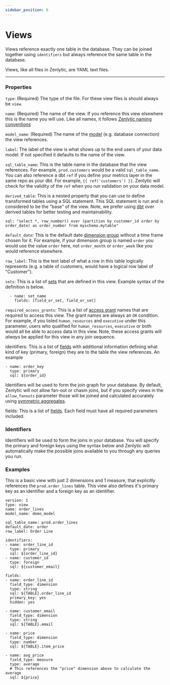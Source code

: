 ```yaml
---
sidebar_position: 6
---
```


# Views

Views reference exactly one table in the database. They can be joined together using `identifiers` but always reference the same table in the database.

Views, like all files in Zenlytic, are YAML text files.

---

### Properties

`type`: (Required) The type of the file. For these view files is should always be `view`.

`name`: (Required) The name of the view. If you reference this view elsewhere this is the name you will use. Like all names, it follows [Zenlytic naming conventions](1_data_modeling.md#naming-conventions)

`model_name`: (Required) The name of the [model](./2_model.md) (e.g. database connection) the view references.

`label`: The label of the view is what shows up to the end users of your data model. If not specified it defaults to the name of the view.

`sql_table_name`: This is the table name in the database that the view references. For example, `prod.customers` would be a valid `sql_table_name`. You can also reference a dbt `ref` if you define your metrics layer in the same repo as your dbt. For example, `{{ ref('customers') }}`. Zenlytic will check for the validity of the `ref` when you run validation on your data model.

`derived_table`: This is a nested property that you can use to define transformed tables using a SQL statement. This SQL statement is run and is considered to be the "base" of the view. Note, we prefer using [dbt](https://getdbt.com) over derived tables for better testing and maintainability.
```
sql: "select *, row_number() over (partition by customer_id order by order_date) as order_number from myschema.mytable"

```

`default_date`: This is the default date [dimension group](92_dimension_group.md) without a time frame chosen for it. For example, if your dimension group is named `order` you would use the value `order` here, not `order_month` or `order_week` like you would reference elsewhere.

`row_label`: This is the text label of what a row in this table logically represents (e.g. a table of customers, would have a logical row label of "Customer").

`sets`: This is a list of [sets](7_set.md) that are defined in this view. Example syntax of the definition is below.
```
  - name: set_name
    fields: [field_or_set, field_or_set]
```

`required_access_grants`: This is a list of [access grant](8_access_grants.md) names that are required to access this view. The grant names are always an `OR` condition. For example, if you listed `human_resources` and `executive` under this parameter, users who qualified for `human_resources`, `executive` or both would all be able to access data in this view. Note, these access grants will *always* be applied for this view in any join sequence.

identifiers: This is a list of [fields](9_field.md) with additional information defining what kind of key (primary, foreign) they are to the table the view references. An example 
```
- name: order_key
  type: primary
  sql: ${order_id}
```
Identifiers will be used to form the join graph for your database. By default, Zenlytic will not allow fan-out or chasm joins, but if you specify views in the `allow_fanouts` parameter those will be joined and calculated accurately using [symmetric aggregates](./96_symmetric_aggregates.md).

fields: This is a list of [fields](9_field.md). Each field must have all required parameters included.


### Identifiers 

Identifiers will be used to form the joins in your database. You will specify the primary and foreign keys using the syntax below and Zenlytic will automatically make the possible joins available to you through any queries you run.

### Examples

This is a basic view with just 2 dimensions and 1 measure, that explicitly references the `prod.order_lines` table. This view also defines it's primary key as an identifier and a foreign key as an identifier.

```
version: 1
type: view
name: order_lines
model_name: demo_model

sql_table_name: prod.order_lines
default_date: order
row_label: Order Line

identifiers:
- name: order_line_id
  type: primary
  sql: ${order_line_id}
- name: customer_id
  type: foreign
  sql: ${customer_email}

fields:
- name: order_line_id
  field_type: dimension
  type: string
  sql: ${TABLE}.order_line_id
  primary_key: yes
  hidden: yes

- name: customer_email
  field_type: dimension
  type: string
  sql: ${TABLE}.email

- name: price
  field_type: dimension
  type: number
  sql: ${TABLE}.item_price

- name: avg_price
  field_type: measure
  type: average
  # This references the "price" dimension above to calculate the average
  sql: ${price} 
```